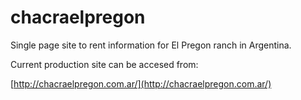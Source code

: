 # chacraelpregon
Single page site to rent information for El Pregon ranch in Argentina.

Current production site can be accesed from:

[http://chacraelpregon.com.ar/](http://chacraelpregon.com.ar/)
